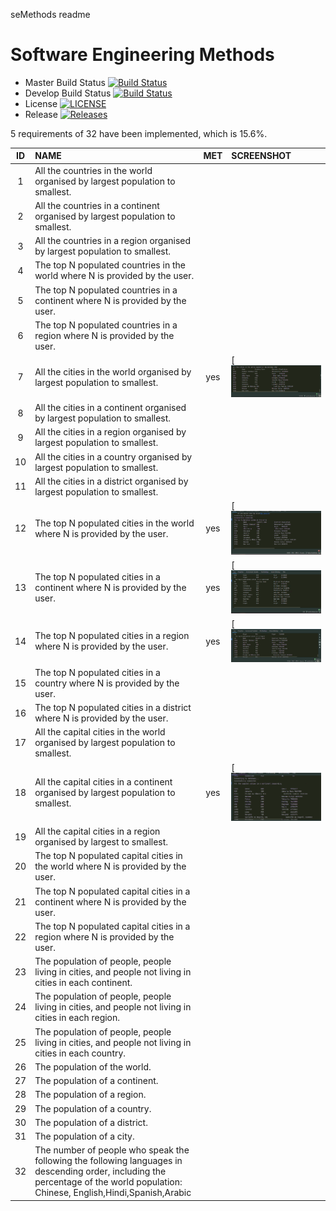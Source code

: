 seMethods readme
# Software Engineering Methods

- Master Build Status [![Build Status](https://travis-ci.com/IrfaanNuMan/sem.svg?branch=master)](https://travis-ci.com/IrfaanNuMan/sem)
- Develop Build Status [![Build Status](https://travis-ci.com/IrfaanNuMan/sem.svg?branch=develop)](https://travis-ci.com/IrfaanNuMan/sem)
- License [![LICENSE](https://img.shields.io/github/license/IrfaanNuMan/sem.svg?style=flat-square)](https://github.com/IrfaanNuMan/sem/blob/master/LICENSE)
- Release [![Releases](https://img.shields.io/github/release/IrfaanNuMan/sem/all.svg?style=flat-square)](https://github.com/IrfaanNuMan/sem/releases)

 5 requirements of 32 have been implemented, which is 15.6%.

| ID | NAME       | MET        | SCREENSHOT     |
|:---:|:------------|:-------------:|:--------------|
| 1  | All the countries in the world organised by largest population to smallest. |  |
| 2  | All the countries in a continent organised by largest population to smallest. |  |
| 3  | All the countries in a region organised by largest population to smallest. |  |
| 4  | The top N populated countries in the world where N is provided by the user. |    |
| 5  | The top N populated countries in a continent where N is provided by the user. |   |
| 6  | The top N populated countries in a region where N is provided by the user. |   |
| 7  | All the cities in the world organised by largest population to smallest. |yes   |[![](https://github.com/IrfaanNuMan/sem/blob/master/Images/allCityWorldPopDesc.png) | 
| 8  | All the cities in a continent organised by largest population to smallest. |   |
| 9  | All the cities in a region organised by largest population to smallest. |   |
| 10  | All the cities in a country organised by largest population to smallest. |    |
| 11  | All the cities in a district organised by largest population to smallest. |    |
| 12  | The top N populated cities in the world where N is provided by the user. |  yes  |[![](https://github.com/IrfaanNuMan/sem/blob/master/Images/topNPopCityWorld.png)
| 13  | The top N populated cities in a continent where N is provided by the user. |  yes  |[![](https://github.com/IrfaanNuMan/sem/blob/master/Images/topNPopCityContinent.png)
| 14  | The top N populated cities in a region where N is provided by the user. |  yes  |[![](https://github.com/IrfaanNuMan/sem/blob/master/Images/topNPopCityRegion.png)
| 15  | The top N populated cities in a country where N is provided by the user. |    |
| 16  | The top N populated cities in a district where N is provided by the user. |    |
| 17  | All the capital cities in the world organised by largest population to smallest. |  |     |
| 18  | All the capital cities in a continent organised by largest population to smallest. |yes |[![](https://github.com/IrfaanNuMan/sem/blob/master/Images/allCapCityWorldDesc.png)     |
| 19  | All the capital cities in a region organised by largest to smallest. |    |
| 20  | The top N populated capital cities in the world where N is provided by the user. |    |
| 21  | The top N populated capital cities in a continent where N is provided by the user. |    |
| 22  | The top N populated capital cities in a region where N is provided by the user. |     |
| 23  | The population of people, people living in cities, and people not living in cities in each continent. |    |
| 24  | The population of people, people living in cities, and people not living in cities in each region. |   |
| 25  | The population of people, people living in cities, and people not living in cities in each country. |    |
| 26  | The population of the world. |   |
| 27  | The population of a continent. |   |
| 28  | The population of a region. |   |
| 29  | The population of a country. |   |
| 30  | The population of a district. |   |
| 31  | The population of a city. |   |
| 32  |The number of people who speak the following the following languages in descending order, including the percentage of the world population: Chinese, English,Hindi,Spanish,Arabic |   |




